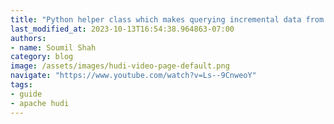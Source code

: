 ```yaml
---
title: "Python helper class which makes querying incremental data from Hudi Data lakes easy"
last_modified_at: 2023-10-13T16:54:38.964863-07:00
authors:
- name: Soumil Shah
category: blog
image: /assets/images/hudi-video-page-default.png
navigate: "https://www.youtube.com/watch?v=Ls--9CnweoY"
tags:
- guide
- apache hudi
---
```

